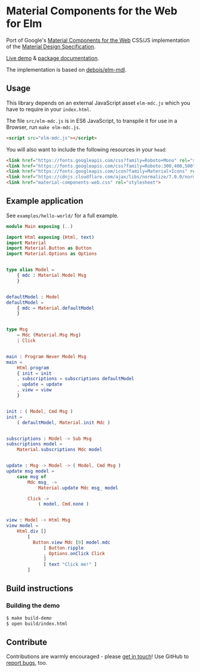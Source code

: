 # Material Components for the Web for Elm

Port of Google's
[Material Components for the Web](https://material.io/components/web/)
CSS/JS implementation of the
[Material Design Specification](https://www.google.com/design/spec/material-design/introduction.html).

[Live demo](https://aforemny.github.io/elm-mdc/) & [package documentation](http://package.elm-lang.org/packages/aforemny/elm-mdc/latest).

The implementation is based on [debois/elm-mdl](https://github.com/debois/elm-mdl).

## Usage

This library depends on an external JavaScript asset `elm-mdc.js` which you
have to require in your `index.html`.

The file `src/elm-mdc.js` is in ES6 JavaScript, to transpile it for use in a
Browser, run `make elm-mdc.js`.

```html
<script src="elm-mdc.js"></script>
```

You will also want to include the following resources in your `head`:

```html
<link href="https://fonts.googleapis.com/css?family=Roboto+Mono" rel="stylesheet">
<link href="https://fonts.googleapis.com/css?family=Roboto:300,400,500" rel="stylesheet">
<link href="https://fonts.googleapis.com/icon?family=Material+Icons" rel="stylesheet">
<link href="https://cdnjs.cloudflare.com/ajax/libs/normalize/7.0.0/normalize.min.css" rel="stylesheet">
<link href="material-components-web.css" rel="stylesheet">
```

## Example application

See `examples/hello-world/` for a full example.

```elm
module Main exposing (..)

import Html exposing (Html, text)
import Material
import Material.Button as Button
import Material.Options as Options


type alias Model =
    { mdc : Material.Model Msg
    }


defaultModel : Model
defaultModel =
    { mdc = Material.defaultModel
    }


type Msg
    = Mdc (Material.Msg Msg)
    | Click


main : Program Never Model Msg
main =
    Html.program
    { init = init
    , subscriptions = subscriptions defaultModel
    , update = update
    , view = view
    }


init : ( Model, Cmd Msg )
init =
    ( defaultModel, Material.init Mdc )


subscriptions : Model -> Sub Msg
subscriptions model =
    Material.subscriptions Mdc model


update : Msg -> Model -> ( Model, Cmd Msg )
update msg model =
    case msg of
        Mdc msg_ ->
            Material.update Mdc msg_ model

        Click ->
            ( model, Cmd.none )


view : Model -> Html Msg
view model =
    Html.div []
        [
          Button.view Mdc [0] model.mdc
              [ Button.ripple
              , Options.onClick Click
              ]
              [ text "Click me!" ]
        ]
```

## Build instructions

### Building the demo
```sh
$ make build-demo
$ open build/index.html
```

## Contribute

Contributions are warmly encouraged - please
[get in touch](https://github.com/aforemny/elm-mdc/issues)! Use GitHub to
[report bugs](https://github.com/aforemny/elm-mdc/issues), too.
